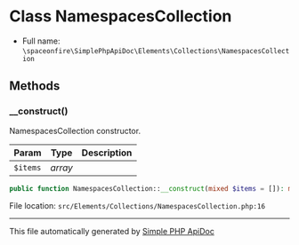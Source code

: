 # Class NamespacesCollection

- Full name: `\spaceonfire\SimplePhpApiDoc\Elements\Collections\NamespacesCollection`

## Methods

### __construct()

NamespacesCollection constructor.

|Param|Type|Description|
|---|---|---|
|`$items`|*array*||

```php
public function NamespacesCollection::__construct(mixed $items = []): mixed
```

File location: `src/Elements/Collections/NamespacesCollection.php:16`

---

This file automatically generated by [Simple PHP ApiDoc](https://github.com/spaceonfire/simple-php-apidoc)